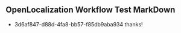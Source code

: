 ## OpenLocalization Workflow Test MarkDown
* 3d6af847-d88d-4fa8-bb57-f85db9aba934 thanks!

<!--HONumber=Sep16_HO1-->


